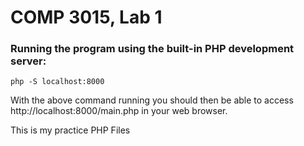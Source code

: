 # COMP 3015, Lab 1

### Running the program using the built-in PHP development server:

```
php -S localhost:8000
```

With the above command running you should then be able to access http://localhost:8000/main.php in your web browser.

This is my practice PHP Files
